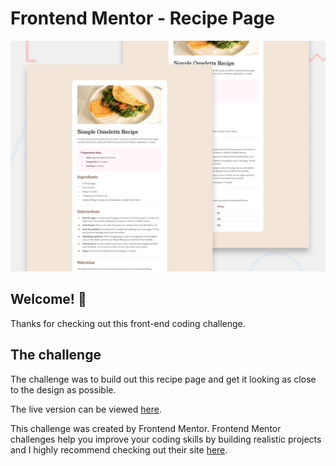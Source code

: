 # Frontend Mentor - Recipe Page

![Design preview for the social links profile coding challenge](./preview.jpg)

## Welcome! 👋

Thanks for checking out this front-end coding challenge.

## The challenge

The challenge was to build out this recipe page and get it looking as close to the design as possible.

The live version can be viewed [here](https://davelilleystone.github.io/fem-recipe-page).

This challenge was created by Frontend Mentor. Frontend Mentor challenges help you improve your coding skills by building realistic projects and I highly recommend checking out their site [here](https://www.frontendmentor.io).
